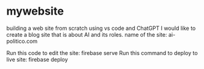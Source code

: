 # mywebsite
building a web site from scratch using vs code and ChatGPT
I would like to create a blog site that is about AI and its roles.
name of the site: ai-politico.com

Run this code to edit the site: firebase serve
Run this command to deploy to live site: firebase deploy 
